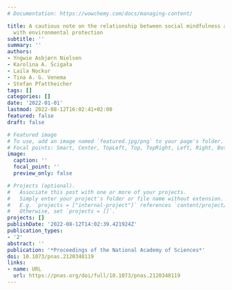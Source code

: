 ```yaml
---
# Documentation: https://wowchemy.com/docs/managing-content/

title: A cautious note on the relationship between social mindfulness and concern
  with environmental protection
subtitle: ''
summary: ''
authors:
- Yngwie Asbjørn Nielsen
- Karolina A. Ścigała
- Laila Nockur
- Tina A. G. Venema
- Stefan Pfattheicher
tags: []
categories: []
date: '2022-01-01'
lastmod: 2022-08-12T16:02:41+02:00
featured: false
draft: false

# Featured image
# To use, add an image named `featured.jpg/png` to your page's folder.
# Focal points: Smart, Center, TopLeft, Top, TopRight, Left, Right, BottomLeft, Bottom, BottomRight.
image:
  caption: ''
  focal_point: ''
  preview_only: false

# Projects (optional).
#   Associate this post with one or more of your projects.
#   Simply enter your project's folder or file name without extension.
#   E.g. `projects = ["internal-project"]` references `content/project/deep-learning/index.md`.
#   Otherwise, set `projects = []`.
projects: []
publishDate: '2022-08-12T14:02:39.421924Z'
publication_types:
- '2'
abstract: ''
publication: '*Proceedings of the National Academy of Sciences*'
doi: 10.1073/pnas.2120348119
links:
- name: URL
  url: https://pnas.org/doi/full/10.1073/pnas.2120348119
---
```


